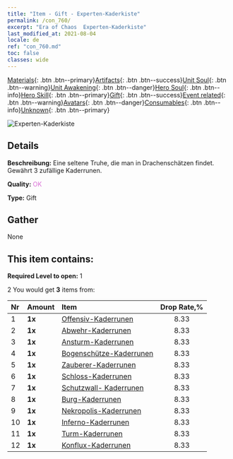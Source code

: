 ```yaml
---
title: "Item - Gift - Experten-Kaderkiste"
permalink: /con_760/
excerpt: "Era of Chaos  Experten-Kaderkiste"
last_modified_at: 2021-08-04
locale: de
ref: "con_760.md"
toc: false
classes: wide
---
```

 [Materials](/ItemsDE/){: .btn .btn--primary}[Artifacts](/ItemsDE/Artifacts/){: .btn .btn--success}[Unit Soul](/ItemsDE/UnitSoul/){: .btn .btn--warning}[Unit Awakening](/ItemsDE/UnitAwakening/){: .btn .btn--danger}[Hero Soul](/ItemsDE/HeroSoul/){: .btn .btn--info}[Hero Skill](/ItemsDE/HeroSkill/){: .btn .btn--primary}[Gift](/ItemsDE/Gift/){: .btn .btn--success}[Event related](/ItemsDE/Events/){: .btn .btn--warning}[Avatars](/ItemsDE/Avatars/){: .btn .btn--danger}[Consumables](/ItemsDE/Consumables/){: .btn .btn--info}[Unknown](/ItemsDE/Unknown/){: .btn .btn--primary}

 ![Experten-Kaderkiste](/images/t/i_tujianhezi3.png)

## Details
 **Beschreibung:** Eine seltene Truhe, die man in Drachenschätzen findet. Gewährt 3 zufällige Kaderrunen.

 **Quality:** <span style="color: #DA70D6">OK</span>

 **Type:** Gift

## Gather

  None

## This item contains:

 **Required Level to open:** 1

 2 You would get **3** items  from:

  | Nr | Amount |     Item    | Drop Rate,% |
  |:---|:-------|:------------|:---------:|
  | 1 |  **1x** | [Offensiv-Kaderrunen](/ItemsDE/con_734/) | 8.33 | 
  | 2 |  **1x** | [Abwehr-Kaderrunen](/ItemsDE/con_739/) | 8.33 | 
  | 3 |  **1x** | [Ansturm-Kaderrunen](/ItemsDE/con_741/) | 8.33 | 
  | 4 |  **1x** | [Bogenschütze-Kaderrunen](/ItemsDE/con_742/) | 8.33 | 
  | 5 |  **1x** | [Zauberer-Kaderrunen](/ItemsDE/con_746/) | 8.33 | 
  | 6 |  **1x** | [Schloss-Kaderrunen](/ItemsDE/con_752/) | 8.33 | 
  | 7 |  **1x** | [Schutzwall- Kaderrunen](/ItemsDE/con_753/) | 8.33 | 
  | 8 |  **1x** | [Burg-Kaderrunen](/ItemsDE/con_754/) | 8.33 | 
  | 9 |  **1x** | [Nekropolis-Kaderrunen](/ItemsDE/con_755/) | 8.33 | 
  | 10 |  **1x** | [Inferno-Kaderrunen](/ItemsDE/con_777/) | 8.33 | 
  | 11 |  **1x** | [Turm-Kaderrunen](/ItemsDE/con_785/) | 8.33 | 
  | 12 |  **1x** | [Konflux-Kaderrunen](/ItemsDE/con_791/) | 8.33 | 
